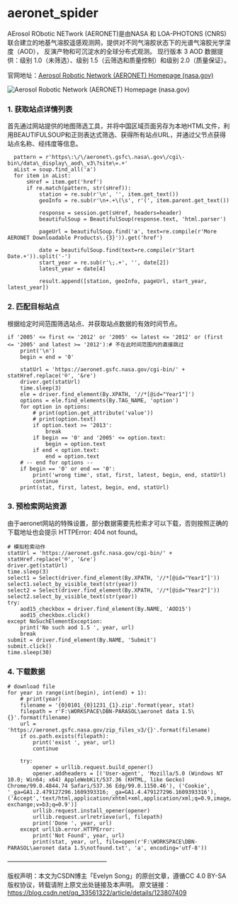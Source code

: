 # aeronet_spider

AErosol RObotic NETwork (AERONET)是由NASA 和 LOA-PHOTONS (CNRS) 联合建立的地基气溶胶遥感观测网，提供对不同气溶胶状态下的光谱气溶胶光学深度（AOD），
反演产物和可沉淀水的全球分布式观测。
现行版本 3 AOD 数据提供：级别 1.0（未筛选）、级别 1.5（云筛选和质量控制）和级别 2.0（质量保证）。

官网地址：[Aerosol Robotic Network (AERONET) Homepage (nasa.gov)](https://aeronet.gsfc.nasa.gov/)


![Aerosol Robotic Network (AERONET) Homepage (nasa.gov)](https://aeronet.gsfc.nasa.gov/cgi-bin/bamgomas_maps_v3?long1=-180&long2=180&lat1=-90&lat2=90&multiplier=2&what_map=4&level=1&place_code=10&place_limit=0)

### 1. 获取站点详情列表

首先通过网站提供的地图筛选工具，并将中国区域页面另存为本地HTML文件，利用BEAUTIFULSOUP和正则表达式筛选、获得所有站点URL，并通过父节点获得站点名称、经纬度等信息。

```
  pattern = r'https\:\/\/aeronet\.gsfc\.nasa\.gov\/cgi\-bin\/data\_display\_aod\_v3\?site\=.+'
  aList = soup.find_all('a')
  for item in aList:
      sHref = item.get('href')
      if re.match(pattern, str(sHref)):
          station = re.sub(r'\n', '', item.get_text())
          geoInfo = re.sub(r'\n+.+\(\s', r'(', item.parent.get_text())

          response = session.get(sHref, headers=header)
          beautifulSoup = BeautifulSoup(response.text, 'html.parser')

          pageUrl = beautifulSoup.find('a', text=re.compile(r'More AERONET Downloadable Products\.{3}')).get('href')

          date = beautifulSoup.find(text=re.compile(r'Start Date.+')).split('-')
          start_year = re.sub(r'\;.+', '', date[2])
          latest_year = date[4]

          result.append([station, geoInfo, pageUrl, start_year, latest_year])
```

### 2. 匹配目标站点 
根据给定时间范围筛选站点、并获取站点数据的有效时间节点。
```
if '2005' <= first <= '2012' or '2005' <= latest <= '2012' or (first <= '2005' and latest >= '2012'):# 不在此时间范围内的直接跳过
    print('\n')
    begin = end = '0'
 
    statUrl = 'https://aeronet.gsfc.nasa.gov/cgi-bin/' + statHref.replace('®', '&re')
    driver.get(statUrl)
    time.sleep(3)
    ele = driver.find_element(By.XPATH, '//*[@id="Year1"]')
    options = ele.find_elements(By.TAG_NAME, 'option')
    for option in options:
        # print(option.get_attribute('value'))
        # print(option.text)
        if option.text >= '2013':
            break
        if begin == '0' and '2005' <= option.text:
            begin = option.text
        if end < option.text:
            end = option.text
    # -- end for options --
    if begin == '0' or end == '0':
        print('wrong time', stat, first, latest, begin, end, statUrl)
        continue
    print(stat, first, latest, begin, end, statUrl)
```

### 3. 预检索网站资源
由于aeronet网站的特殊设置，部分数据需要先检索才可以下载，否则按照正确的下载地址也会提示 HTTPError: 404 not found。
```
# 模拟检索动作
statUrl = 'https://aeronet.gsfc.nasa.gov/cgi-bin/' + statHref.replace('®', '&re')
driver.get(statUrl)
time.sleep(3)
select1 = Select(driver.find_element(By.XPATH, '//*[@id="Year1"]'))
select1.select_by_visible_text(str(year))
select2 = Select(driver.find_element(By.XPATH, '//*[@id="Year2"]'))
select2.select_by_visible_text(str(year))
try:
    aod15_checkbox = driver.find_element(By.NAME, 'AOD15')
    aod15_checkbox.click()
except NoSuchElementException:
    print('No such aod 1.5 ', year, url)
    break
submit = driver.find_element(By.NAME, 'Submit')
submit.click()
time.sleep(30)
```

### 4. 下载数据
```
# download file
for year in range(int(begin), int(end) + 1):
    # print(year)
    filename = '{0}0101_{0}1231_{1}.zip'.format(year, stat)
    filepath = r'F:\WORKSPACE\DBN-PARASOL\aeronet data 1.5\{}'.format(filename)
    url = 'https://aeronet.gsfc.nasa.gov/zip_files_v3/{}'.format(filename)
    if os.path.exists(filepath):
        print('exist ', year, url)
        continue
 
    try:
        opener = urllib.request.build_opener()
        opener.addheaders = [('User-agent', 'Mozilla/5.0 (Windows NT 10.0; Win64; x64) AppleWebKit/537.36 (KHTML, like Gecko) Chrome/99.0.4844.74 Safari/537.36 Edg/99.0.1150.46'), ('Cookie', '_ga=GA1.2.479127296.1609393316; _ga=GA1.4.479127296.1609393316'),('Accept','text/html,application/xhtml+xml,application/xml;q=0.9,image/webp,image/apng,*/*;q=0.8,application/signed-exchange;v=b3;q=0.9')]
        urllib.request.install_opener(opener)
        urllib.request.urlretrieve(url, filepath)
        print('Done ', year, url)
    except urllib.error.HTTPError:
        print('Not Found', year, url)
        print(stat, year, url, file=open(r'F:\WORKSPACE\DBN-PARASOL\aeronet data 1.5\notfound.txt', 'a', encoding='utf-8'))
```

————————————————

版权声明：本文为CSDN博主「Evelyn Song」的原创文章，遵循CC 4.0 BY-SA版权协议，转载请附上原文出处链接及本声明。
原文链接：https://blog.csdn.net/qq_33561322/article/details/123807409
